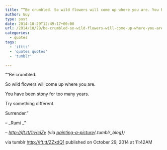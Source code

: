 ```yaml
---
title: ““Be crumbled. So wild flowers will come up where you are. You have been stony for too many…”
author: Guy
type: post
date: 2014-10-29T12:49:17+00:00
url: /2014/10/29/be-crumbled-so-wild-flowers-will-come-up-where-you-are-you-have-been-stony-for-too-many/
categories:
  - quotes
tags:
  - 'ifttt'
  - 'quotes quotes'
  - 'tumblr'

---
```

““Be crumbled.
  
So wild flowers will come up where you are.
  
You have been stony for too many years.
  
Try something different. 
  
Surrender.”

&#8211; _Rumi _”

&#8211; _http://ift.tt/1rHciZv (via [painting-a-picture][1]{.tumblr_blog})_

via tumblr http://ift.tt/ZZxdQ1 published on October 29, 2014 at 11:42AM

 [1]: http://ift.tt/1p0NNLx